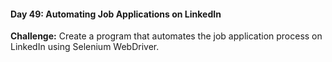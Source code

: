 #### Day 49: Automating Job Applications on LinkedIn
**Challenge:** Create a program that automates the job application process on LinkedIn using Selenium WebDriver.



